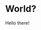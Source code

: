 <!DOCTYPE html>
<html>
<head>
<title>Main | Tankut Can</title>
<body>
<h1> World? </h1>
<p> Hello there! </p>
</body>
</html>
